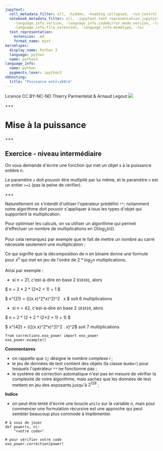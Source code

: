 ```yaml
---
jupytext:
  cell_metadata_filter: all, -hidden, -heading_collapsed, -run_control, -trusted
  notebook_metadata_filter: all, -jupytext.text_representation.jupytext_version, -jupytext.text_representation.format_version,
    -language_info.version, -language_info.codemirror_mode.version, -language_info.codemirror_mode,
    -language_info.file_extension, -language_info.mimetype, -toc
  text_representation:
    extension: .md
    format_name: myst
kernelspec:
  display_name: Python 3
  language: python
  name: python3
language_info:
  name: python
  pygments_lexer: ipython3
nbhosting:
  title: "Puissance enti\xE8re"
---
```


<div class="licence">
<span>Licence CC BY-NC-ND</span>
<span>Thierry Parmentelat &amp; Arnaud Legout</span>
<span><img src="media/both-logos-small-alpha.png" /></span>
</div>

+++

# Mise à la puissance

+++

## Exercice - niveau intermédiaire

On vous demande d'écrire une fonction qui met un objet x à la puissance entière n.

Le paramètre `x` doit pouvoir être multiplié par lui même, et le paramètre `n` est un entier `>=1` (pas la peine de vérifier).

+++

Naturellement on s'interdit d'utiliser l'opérateur prédéfini `**`; notamment notre algorithme doit pouvoir s'appliquer à tous les types d'objet qui supportent la multiplication.

Pour optimiser les calculs, on va utiliser un algorithme qui permet d'effectuer un nombre de multiplications en $O(log_2(n))$. 

Pour cela remarquez par exemple que le fait de mettre un nombre au carré nécessite seulement une multiplication ;  

Ce qui signifie que la décomposition de n en binaire donne une formule pour $x^n$ qui met en jeu de l'ordre de $2*log_2{n}$ multiplications.

Ainsi par exemple :

* si n = 21, c'est-à-dire en base 2 `010101`, alors

$ n = 2 * 2 * (2*2 + 1) + 1 $  

$ x^{21} = (((x.x)^2*x)^2)^2 . x $ soit 6 multiplications


* si n = 42, c'est-à-dire en base 2 `101010`, alors

$ n = 2 * (2 * 2 * (2*2 + 1) + 1) $  

$ x^{42} = ((((x.x)^2*x)^2)^2 . x)^2$ soit 7 multiplications

```{code-cell} ipython3
from corrections.exo_power import exo_power
exo_power.example()
```

**Commentaires**

* on rappelle que `1j` désigne le nombre complexe $i$ ;
* le jeu de données de test contient des objets (la classe `Number`) pour lesquels l'opérateur `**` ne fonctionne pas ;
* le système de correction automatique n'est pas en mesure de vérifier la complexité de votre algorithme, mais sachez que les données de test mettent en jeu des exposants jusqu'à $2^{128}$ ;

**Indice**

* on peut être tenté d'écrire une boucle `while` sur la variable $n$, mais pour commencer une formulation récursive est une approche qui peut sembler beaucoup plus commode à implémenter.

```{code-cell} ipython3
# à vous de jouer
def power(x, n):
    "<votre code>"
```

```{code-cell} ipython3
# pour vérifier votre code
exo_power.correction(power)
```
